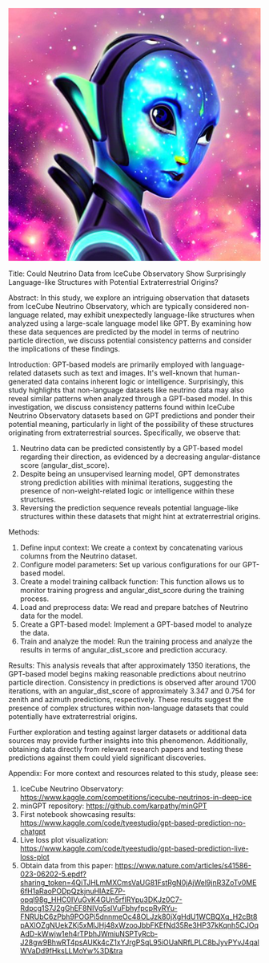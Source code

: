 ![alt text](https://github.com/activating-ai/IceCube-Neutrinos-in-Deep-Ice/blob/main/neutrino.png?raw=true)


Title: Could Neutrino Data from IceCube Observatory Show Surprisingly Language-like Structures with Potential Extraterrestrial Origins?

Abstract:
In this study, we explore an intriguing observation that datasets from IceCube Neutrino Observatory, which are typically considered non-language related, may exhibit unexpectedly language-like structures when analyzed using a large-scale language model like GPT. By examining how these data sequences are predicted by the model in terms of neutrino particle direction, we discuss potential consistency patterns and consider the implications of these findings.

Introduction:
GPT-based models are primarily employed with language-related datasets such as text and images. It's well-known that human-generated data contains inherent logic or intelligence. Surprisingly, this study highlights that non-language datasets like neutrino data may also reveal similar patterns when analyzed through a GPT-based model. In this investigation, we discuss consistency patterns found within IceCube Neutrino Observatory datasets based on GPT predictions and ponder their potential meaning, particularly in light of the possibility of these structures originating from extraterrestrial sources. Specifically, we observe that:

1. Neutrino data can be predicted consistently by a GPT-based model regarding their direction, as evidenced by a decreasing angular-distance score (angular_dist_score).
2. Despite being an unsupervised learning model, GPT demonstrates strong prediction abilities with minimal iterations, suggesting the presence of non-weight-related logic or intelligence within these structures.
3. Reversing the prediction sequence reveals potential language-like structures within these datasets that might hint at extraterrestrial origins.

Methods:
1. Define input context: We create a context by concatenating various columns from the Neutrino dataset.
2. Configure model parameters: Set up various configurations for our GPT-based model.
3. Create a model training callback function: This function allows us to monitor training progress and angular_dist_score during the training process.
4. Load and preprocess data: We read and prepare batches of Neutrino data for the model.
5. Create a GPT-based model: Implement a GPT-based model to analyze the data.
6. Train and analyze the model: Run the training process and analyze the results in terms of angular_dist_score and prediction accuracy.

Results:
This analysis reveals that after approximately 1350 iterations, the GPT-based model begins making reasonable predictions about neutrino particle direction. Consistency in predictions is observed after around 1700 iterations, with an angular_dist_score of approximately 3.347 and 0.754 for zenith and azimuth predictions, respectively. These results suggest the presence of complex structures within non-language datasets that could potentially have extraterrestrial origins.

Further exploration and testing against larger datasets or additional data sources may provide further insights into this phenomenon. Additionally, obtaining data directly from relevant research papers and testing these predictions against them could yield significant discoveries.

Appendix:
For more context and resources related to this study, please see:
1. IceCube Neutrino Observatory: https://www.kaggle.com/competitions/icecube-neutrinos-in-deep-ice
2. minGPT repository: https://github.com/karpathy/minGPT
3. First notebook showcasing results: https://www.kaggle.com/code/tyeestudio/gpt-based-prediction-no-chatgpt
4. Live loss plot visualization: https://www.kaggle.com/code/tyeestudio/gpt-based-prediction-live-loss-plot
5. Obtain data from this paper: https://www.nature.com/articles/s41586-023-06202-5.epdf?sharing_token=4QiTJHLmMXCmsVaUG81FstRgN0jAjWel9jnR3ZoTv0ME6fH1aRaoPODpQzkjnuHIAzE7P-opql98g_HHC0IVuGvK4GUn5rfIRYpu3DKJz0C7-Rdpcg1S7J2gGhEF8NIVg5slVuFbhyfpcpRyRYu-FNRUbC6zPbh9POGPi5dnnmeOc48OLJzk80jXgHdU1WCBQXq_H2cBt8pAXlOZgNUekZKj5xMlJHj48xWzooJbbFKEfNd35Re3HP37kKqnh5CJOqAdD-kWwjw1eh4rTPbhJWmiuNSPTyRcb-J28gw9BhwRT4psAUKk4cZ1xYJrgPSqL95iOUaNRfLPLC8bJyvPYvJ4qalWVaDd9fHksLLMoYw%3D&tra

